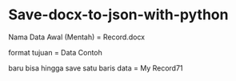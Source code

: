 # Save-docx-to-json-with-python

Nama Data Awal (Mentah) = Record.docx 

format tujuan = Data Contoh

baru bisa hingga save satu baris data = My Record71

